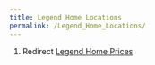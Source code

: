 ```yaml
---
title: Legend Home Locations
permalink: /Legend_Home_Locations/
---
```


1.  Redirect [Legend Home Prices](Legend_Home_Prices "wikilink")